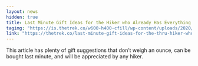 ```yaml
---
layout: news
hidden: true
title: Last Minute Gift Ideas for the Hiker who Already Has Everything
tagimg: "https://is.thetrek.co/w600-h400-cfill/wp-content/uploads/2020/12/14185800/TheTrek-LastMinuteGifts-2.jpg"
link: "https://thetrek.co/last-minute-gift-ideas-for-the-thru-hiker-who-already-has-everything/" 
---
```


This article has plenty of gift suggestions that don’t weigh an ounce, can be bought last minute, and will be appreciated by any hiker.
